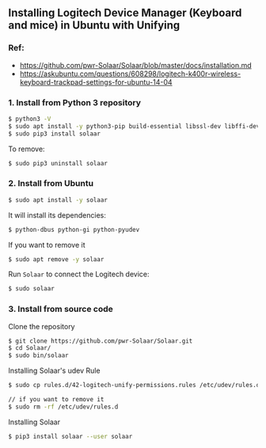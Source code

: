 ## Installing Logitech Device Manager (Keyboard and mice) in Ubuntu with Unifying


### Ref:
- https://github.com/pwr-Solaar/Solaar/blob/master/docs/installation.md
- https://askubuntu.com/questions/608298/logitech-k400r-wireless-keyboard-trackpad-settings-for-ubuntu-14-04


### 1. Install from Python 3 repository

```sh
$ python3 -V
$ sudo apt install -y python3-pip build-essential libssl-dev libffi-dev python-dev python3-venv
$ sudo pip3 install solaar
```

To remove:
```sh
$ sudo pip3 uninstall solaar
```

### 2. Install from Ubuntu 

```sh
$ sudo apt install -y solaar
```

It will install its dependencies:
```sh
$ python-dbus python-gi python-pyudev
```

If you want to remove it
```sh
$ sudo apt remove -y solaar 
```

Run `Solaar` to connect the Logitech device:
```sh
$ sudo solaar 
```

### 3. Install from source code

Clone the repository
```sh
$ git clone https://github.com/pwr-Solaar/Solaar.git
$ cd Solaar/
$ sudo bin/solaar
```

Installing Solaar's udev Rule
```sh
$ sudo cp rules.d/42-logitech-unify-permissions.rules /etc/udev/rules.d

// if you want to remove it
$ sudo rm -rf /etc/udev/rules.d
```

Installing Solaar
```sh
$ pip3 install solaar --user solaar
```
